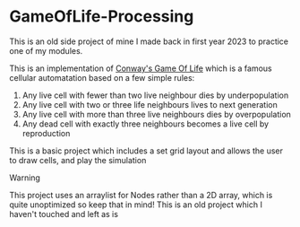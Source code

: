 # GameOfLife-Processing
This is an old side project of mine I made back in first year 2023 to practice one of my modules.  

This is an implementation of [Conway's Game Of Life](https://en.wikipedia.org/wiki/Conway%27s_Game_of_Life) which is a famous cellular automatation based on a few simple rules:
1. Any live cell with fewer than two live neighbour dies by underpopulation
2. Any live cell with two or three life neighbours lives to next generation
3. Any live cell with more than three live neighbours dies by overpopulation
4. Any dead cell with exactly three neighbours becomes a live cell by reproduction 

This is a basic project which includes a set grid layout and allows the user to draw cells, and play the simulation

> [!WARNING]
> This project uses an arraylist for Nodes rather than a 2D array, which is quite unoptimized so keep that in mind! This is an old project which I haven't touched and left as is
